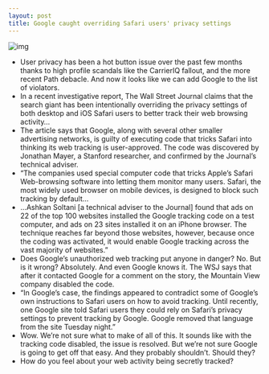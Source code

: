 ```yaml
---
layout: post
title: Google caught overriding Safari users' privacy settings
---
```

![img](http://media.idownloadblog.com/wp-content/uploads/2012/02/google-tracking-infographic.jpg)
* User privacy has been a hot button issue over the past few months thanks to high profile scandals like the CarrierIQ fallout, and the more recent Path debacle. And now it looks like we can add Google to the list of violators.
* In a recent investigative report, The Wall Street Journal claims that the search giant has been intentionally overriding the privacy settings of both desktop and iOS Safari users to better track their web browsing activity…
* The article says that Google, along with several other smaller advertising networks, is guilty of executing code that tricks Safari into thinking its web tracking is user-approved. The code was discovered by Jonathan Mayer, a Stanford researcher, and confirmed by the Journal’s technical adviser.
* “The companies used special computer code that tricks Apple’s Safari Web-browsing software into letting them monitor many users. Safari, the most widely used browser on mobile devices, is designed to block such tracking by default…
* …Ashkan Soltani [a technical adviser to the Journal] found that ads on 22 of the top 100 websites installed the Google tracking code on a test computer, and ads on 23 sites installed it on an iPhone browser. The technique reaches far beyond those websites, however, because once the coding was activated, it would enable Google tracking across the vast majority of websites.”
* Does Google’s unauthorized web tracking put anyone in danger? No. But is it wrong? Absolutely. And even Google knows it. The WSJ says that after it contacted Google for a comment on the story, the Mountain View company disabled the code.
* “In Google’s case, the findings appeared to contradict some of Google’s own instructions to Safari users on how to avoid tracking. Until recently, one Google site told Safari users they could rely on Safari’s privacy settings to prevent tracking by Google. Google removed that language from the site Tuesday night.”
* Wow. We’re not sure what to make of all of this. It sounds like with the tracking code disabled, the issue is resolved. But we’re not sure Google is going to get off that easy. And they probably shouldn’t. Should they?
* How do you feel about your web activity being secretly tracked?

